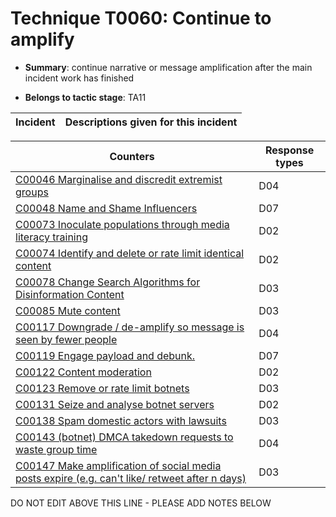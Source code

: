 # Technique T0060: Continue to amplify

* **Summary**: continue narrative or message amplification after the main incident work has finished

* **Belongs to tactic stage**: TA11


| Incident | Descriptions given for this incident |
| -------- | -------------------- |



| Counters | Response types |
| -------- | -------------- |
| [C00046 Marginalise and discredit extremist groups](../counters/C00046.md) | D04 |
| [C00048 Name and Shame Influencers](../counters/C00048.md) | D07 |
| [C00073 Inoculate populations through media literacy training](../counters/C00073.md) | D02 |
| [C00074 Identify and delete or rate limit identical content](../counters/C00074.md) | D02 |
| [C00078 Change Search Algorithms for Disinformation Content](../counters/C00078.md) | D03 |
| [C00085 Mute content](../counters/C00085.md) | D03 |
| [C00117 Downgrade / de-amplify so message is seen by fewer people](../counters/C00117.md) | D04 |
| [C00119 Engage payload and debunk.](../counters/C00119.md) | D07 |
| [C00122 Content moderation](../counters/C00122.md) | D02 |
| [C00123 Remove or rate limit botnets](../counters/C00123.md) | D03 |
| [C00131 Seize and analyse botnet servers](../counters/C00131.md) | D02 |
| [C00138 Spam domestic actors with lawsuits](../counters/C00138.md) | D03 |
| [C00143 (botnet) DMCA takedown requests to waste group time](../counters/C00143.md) | D04 |
| [C00147 Make amplification of social media posts expire (e.g. can't like/ retweet after n days)](../counters/C00147.md) | D03 |


DO NOT EDIT ABOVE THIS LINE - PLEASE ADD NOTES BELOW